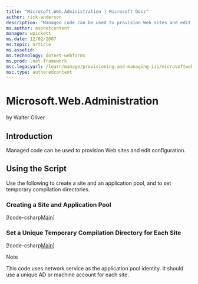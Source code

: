 ```yaml
---
title: "Microsoft.Web.Administration | Microsoft Docs"
author: rick-anderson
description: "Managed code can be used to provision Web sites and edit configuration. Using the Script Use the following to create a site and an application pool , and to..."
ms.author: aspnetcontent
manager: wpickett
ms.date: 12/02/2007
ms.topic: article
ms.assetid: 
ms.technology: dotnet-webforms
ms.prod: .net-framework
msc.legacyurl: /learn/manage/provisioning-and-managing-iis/microsoftwebadministration
msc.type: authoredcontent
---
```

Microsoft.Web.Administration
====================
by Walter Oliver

## Introduction

Managed code can be used to provision Web sites and edit configuration.

## Using the Script

Use the following to create a site and an application  pool, and to set temporary compilation directories.

### Creating a Site and Application Pool


[!code-csharp[Main](microsoftwebadministration/samples/sample1.cs)]


### Set a Unique Temporary Compilation Directory for Each Site

[!code-csharp[Main](microsoftwebadministration/samples/sample2.cs)]

<a id="_msocom_7"></a>

> [!NOTE]
> This code uses network service as the application pool identity. It should use a unique AD or machine account for each site.